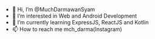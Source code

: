 - 👋 Hi, I’m @MuchDarmawanSyam
- 👀 I’m interested in Web and Android Development
- 🌱 I’m currently learning ExpressJS, ReactJS and Kotlin
- 📫 How to reach me mch_darma(Instagram)

<!---
MuchDarmawanSyam/MuchDarmawanSyam is a ✨ special ✨ repository because its `README.md` (this file) appears on your GitHub profile.
You can click the Preview link to take a look at your changes.
--->
